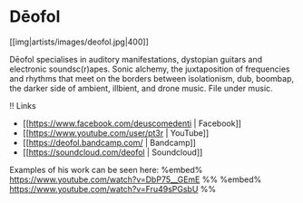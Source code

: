 # Dēofol

[[img|artists/images/deofol.jpg|400]]

Dēofol specialises in auditory manifestations, dystopian guitars and electronic soundsc(r)apes. Sonic alchemy, the juxtaposition of frequencies and rhythms that meet on the borders between isolationism, dub, boombap, the darker side of ambient, illbient, and drone music. File under music.

!! Links

* [[https://www.facebook.com/deuscomedenti | Facebook]]
* [[https://www.youtube.com/user/pt3r | YouTube]]
* [[https://deofol.bandcamp.com/ | Bandcamp]]
* [[https://soundcloud.com/deofol | Soundcloud]]

Examples of his work can be seen here:
%embed% https://www.youtube.com/watch?v=DbP75__GEmE %%
%embed% https://www.youtube.com/watch?v=Fru49sPGsbU %%
